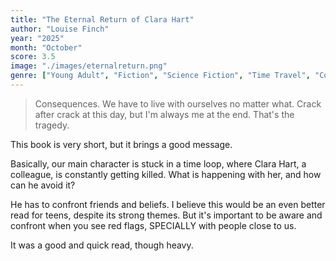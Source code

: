 ```yaml
---
title: "The Eternal Return of Clara Hart"
author: "Louise Finch"
year: "2025"
month: "October"
score: 3.5
image: "./images/eternalreturn.png"
genre: ["Young Adult", "Fiction", "Science Fiction", "Time Travel", "Contemporary", "Mental Health"]
---
```


> Consequences. We have to live with ourselves no matter what. Crack after crack at this day, but I'm always me at the end. That's the tragedy.

This book is very short, but it brings a good message.

Basically, our main character is stuck in a time loop, where Clara Hart, a colleague, is constantly getting killed. What is happening with her, and how can he avoid it?

He has to confront friends and beliefs. I believe this would be an even better read for teens, despite its strong themes. But it's important to be aware and confront when you see red flags, SPECIALLY with people close to us.

It was a good and quick read, though heavy.